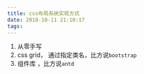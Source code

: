 ```yaml
---
title: css布局系统实现方式
date: 2018-10-11 21:10:17
tags:
---
```



1. 从零手写
2. css grid， 通过指定类名，比方说`bootstrap`
3. 组件库 ，比方说`antd`
